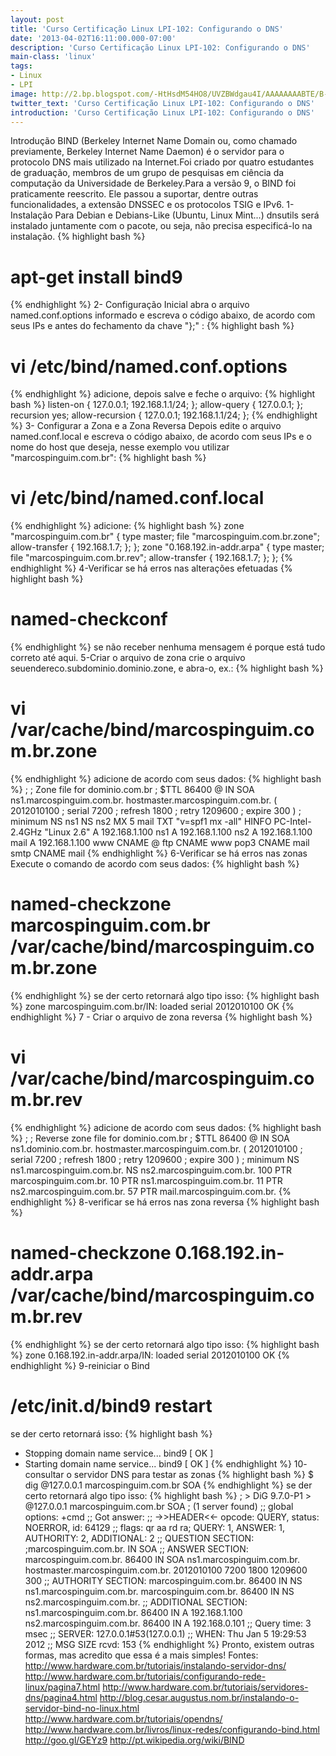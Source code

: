 ```yaml
---
layout: post
title: 'Curso Certificação Linux LPI-102: Configurando o DNS'
date: '2013-04-02T16:11:00.000-07:00'
description: 'Curso Certificação Linux LPI-102: Configurando o DNS'
main-class: 'linux'
tags:
- Linux
- LPI
image: http://2.bp.blogspot.com/-HtHsdM54HO8/UVZBWdgau4I/AAAAAAAABTE/B-7fTuCEwrY/s72-c/dns_2.jpg
twitter_text: 'Curso Certificação Linux LPI-102: Configurando o DNS'
introduction: 'Curso Certificação Linux LPI-102: Configurando o DNS'
---
```

Introdução
BIND (Berkeley Internet Name Domain ou, como chamado previamente, Berkeley Internet Name Daemon) é o servidor para o protocolo DNS mais utilizado na Internet.Foi criado por quatro estudantes de graduação, membros de um grupo de pesquisas em ciência da computação da Universidade de Berkeley.Para a versão 9, o BIND foi praticamente reescrito. Ele passou a suportar, dentre outras funcionalidades, a extensão DNSSEC e os protocolos TSIG e IPv6.
1-Instalação
Para Debian e Debians-Like (Ubuntu, Linux Mint...) dnsutils será instalado juntamente com o pacote, ou seja, não precisa especificá-lo na instalação.
{% highlight bash %}
# apt-get install bind9
{% endhighlight %}
2- Configuração Inicial
abra o arquivo named.conf.options informado e escreva o código abaixo, de acordo com seus IPs e antes do fechamento da chave "};" :
{% highlight bash %}
# vi /etc/bind/named.conf.options
{% endhighlight %}
adicione, depois salve e feche o arquivo:
{% highlight bash %}
listen-on { 127.0.0.1; 192.168.1.1/24; };
allow-query { 127.0.0.1; };
recursion yes;
allow-recursion { 127.0.0.1; 192.168.1.1/24; };
{% endhighlight %}
3- Configurar a Zona e a Zona Reversa
Depois edite o arquivo named.conf.local e escreva o código abaixo, de acordo com seus IPs e o nome do host que deseja, nesse exemplo vou utilizar "marcospinguim.com.br":
{% highlight bash %}
# vi /etc/bind/named.conf.local
{% endhighlight %}
adicione:
{% highlight bash %}
zone "marcospinguim.com.br" {
type master;
file "marcospinguim.com.br.zone";
allow-transfer { 192.168.1.7; };
};
zone "0.168.192.in-addr.arpa" {
type master;
file "marcospinguim.com.br.rev";
allow-transfer { 192.168.1.7; };
};
{% endhighlight %}
4-Verificar se há erros nas alterações efetuadas
{% highlight bash %}
# named-checkconf
{% endhighlight %}
se não receber nenhuma mensagem é porque está tudo correto até aqui.
5-Criar o arquivo de zona
crie o arquivo seuendereco.subdominio.dominio.zone, e abra-o, ex.:
{% highlight bash %}
# vi /var/cache/bind/marcospinguim.com.br.zone
{% endhighlight %}
adicione de acordo com seus dados:
{% highlight bash %}
;
; Zone file for dominio.com.br
;
$TTL 86400
@ IN SOA ns1.marcospinguim.com.br. hostmaster.marcospinguim.com.br. (
2012010100 ; serial
7200  ; refresh
1800  ; retry
1209600  ; expire
300 )  ; minimum
NS ns1
NS ns2
MX 5 mail
TXT "v=spf1 mx -all"
HINFO PC-Intel-2.4GHz "Linux 2.6"
A 192.168.1.100
ns1  A 192.168.1.100
ns2  A 192.168.1.100
mail  A 192.168.1.100
www  CNAME @
ftp  CNAME www
pop3  CNAME mail
smtp  CNAME mail
{% endhighlight %}
6-Verificar se há erros nas zonas
Execute o comando de acordo com seus dados:
{% highlight bash %}
# named-checkzone marcospinguim.com.br /var/cache/bind/marcospinguim.com.br.zone
{% endhighlight %}
se der certo retornará algo tipo isso:
{% highlight bash %}
zone marcospinguim.com.br/IN: loaded serial 2012010100
OK
{% endhighlight %}
7 - Criar o arquivo de zona reversa
{% highlight bash %}
# vi /var/cache/bind/marcospinguim.com.br.rev
{% endhighlight %}
adicione de acordo com seus dados:
{% highlight bash %}
;
; Reverse zone file for dominio.com.br
;
$TTL 86400
@ IN SOA ns1.dominio.com.br. hostmaster.marcospinguim.com.br. (
2012010100 ; serial
7200  ; refresh
1800  ; retry
1209600  ; expire
300 )  ; minimum
NS ns1.marcospinguim.com.br.
NS ns2.marcospinguim.com.br.
100  PTR marcospinguim.com.br.
10  PTR ns1.marcospinguim.com.br.
11  PTR ns2.marcospinguim.com.br.
57  PTR mail.marcospinguim.com.br.
{% endhighlight %}
8-verificar se há erros nas zona reversa
{% highlight bash %}
# named-checkzone 0.168.192.in-addr.arpa /var/cache/bind/marcospinguim.com.br.rev
{% endhighlight %}
se der certo retornará algo tipo isso:
{% highlight bash %}
zone 0.168.192.in-addr.arpa/IN: loaded serial 2012010100
OK
{% endhighlight %}
9-reiniciar o Bind
# /etc/init.d/bind9 restart
se der certo retornará isso:
{% highlight bash %}
* Stopping domain name service... bind9                                 [ OK ] 
* Starting domain name service... bind9                                 [ OK ]
{% endhighlight %}
10- consultar o servidor DNS para testar as zonas
{% highlight bash %}
$ dig @127.0.0.1 marcospinguim.com.br SOA
{% endhighlight %}
se der certo retornará algo tipo isso:
{% highlight bash %}
; > DiG 9.7.0-P1 > @127.0.0.1 marcospinguim.com.br SOA
; (1 server found)
;; global options: +cmd
;; Got answer:
;; ->>HEADER<<- opcode: QUERY, status: NOERROR, id: 64129
;; flags: qr aa rd ra; QUERY: 1, ANSWER: 1, AUTHORITY: 2, ADDITIONAL: 2
;; QUESTION SECTION:
;marcospinguim.com.br.  IN SOA
;; ANSWER SECTION:
marcospinguim.com.br. 86400 IN SOA ns1.marcospinguim.com.br. hostmaster.marcospinguim.com.br. 2012010100 7200 1800 1209600 300
;; AUTHORITY SECTION:
marcospinguim.com.br. 86400 IN NS ns1.marcospinguim.com.br.
marcospinguim.com.br. 86400 IN NS ns2.marcospinguim.com.br.
;; ADDITIONAL SECTION:
ns1.marcospinguim.com.br. 86400 IN A 192.168.1.100
ns2.marcospinguim.com.br. 86400 IN A 192.168.0.101
;; Query time: 3 msec
;; SERVER: 127.0.0.1#53(127.0.0.1)
;; WHEN: Thu Jan  5 19:29:53 2012
;; MSG SIZE  rcvd: 153
{% endhighlight %}
Pronto, existem outras formas, mas acredito que essa é a mais simples!
Fontes:
http://www.hardware.com.br/tutoriais/instalando-servidor-dns/
http://www.hardware.com.br/tutoriais/configurando-rede-linux/pagina7.html
http://www.hardware.com.br/tutoriais/servidores-dns/pagina4.html
http://blog.cesar.augustus.nom.br/instalando-o-servidor-bind-no-linux.html
http://www.hardware.com.br/tutoriais/opendns/
http://www.hardware.com.br/livros/linux-redes/configurando-bind.html
http://goo.gl/GEYz9
http://pt.wikipedia.org/wiki/BIND
